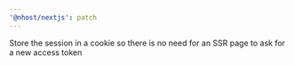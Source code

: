 ```yaml
---
'@nhost/nextjs': patch
---
```


Store the session in a cookie so there is no need for an SSR page to ask for a new access token

